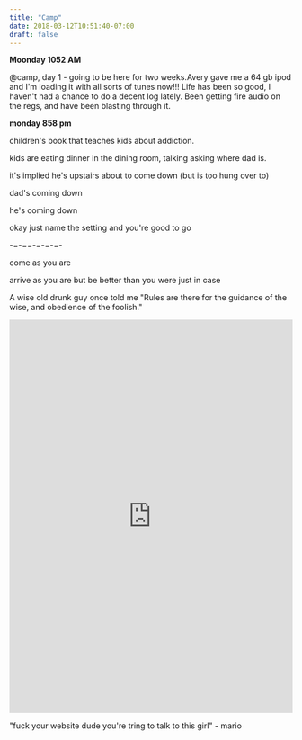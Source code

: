 ```yaml
---
title: "Camp"
date: 2018-03-12T10:51:40-07:00
draft: false
---
```


**Moonday 1052 AM**

@camp, day 1 - going to be here for two weeks.Avery gave me a 64 gb ipod and I'm loading it with all sorts of tunes now!!! Life has been so good, I haven't had a chance to do a decent log lately. Been getting fire audio on the regs, and have been blasting through it.




**monday 858 pm**


children's book that teaches kids about addiction.

kids are eating dinner in the dining room, talking asking where dad is.

it's implied he's upstairs about to come down (but is too hung over to)

dad's coming down

he's coming down

okay just name the setting and you're good to go

-=-==-=-=-=-


come as you are


arrive as you are
but be better than you were
just in case


A wise old drunk guy once told me "Rules are there for the guidance of the wise, and obedience of the foolish."﻿


<iframe width="100%" height="700" scrolling="no" frameborder="no" allow="autoplay" src="https://w.soundcloud.com/player/?url=https%3A//api.soundcloud.com/tracks/447885915%3Fsecret_token%3Ds-b2OKQ&color=%23ff5500&auto_play=false&hide_related=false&show_comments=true&show_user=true&show_reposts=false&show_teaser=true&visual=true"></iframe>




"fuck your website dude you're tring to talk to this girl"  - mario
